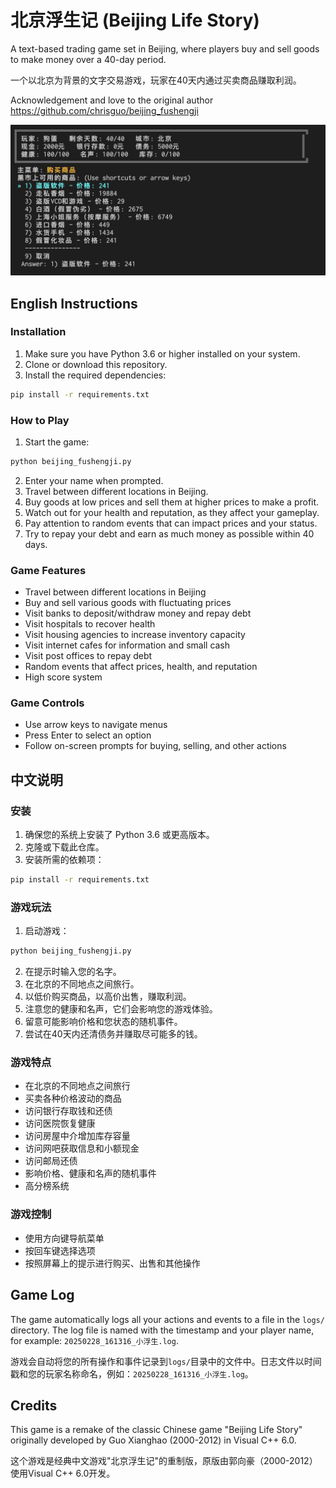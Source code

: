 # 北京浮生记 (Beijing Life Story)

A text-based trading game set in Beijing, where players buy and sell goods to make money over a 40-day period.

一个以北京为背景的文字交易游戏，玩家在40天内通过买卖商品赚取利润。

Acknowledgement and love to the original author <https://github.com/chrisguo/beijing_fushengji>

![Game screenshot](beijing_screenshot.png)

## English Instructions

### Installation

1. Make sure you have Python 3.6 or higher installed on your system.
2. Clone or download this repository.
3. Install the required dependencies:

```bash
pip install -r requirements.txt
```

### How to Play

1. Start the game:

```bash
python beijing_fushengji.py
```

2. Enter your name when prompted.
3. Travel between different locations in Beijing.
4. Buy goods at low prices and sell them at higher prices to make a profit.
5. Watch out for your health and reputation, as they affect your gameplay.
6. Pay attention to random events that can impact prices and your status.
7. Try to repay your debt and earn as much money as possible within 40 days.

### Game Features

- Travel between different locations in Beijing
- Buy and sell various goods with fluctuating prices
- Visit banks to deposit/withdraw money and repay debt
- Visit hospitals to recover health
- Visit housing agencies to increase inventory capacity
- Visit internet cafes for information and small cash
- Visit post offices to repay debt
- Random events that affect prices, health, and reputation
- High score system

### Game Controls

- Use arrow keys to navigate menus
- Press Enter to select an option
- Follow on-screen prompts for buying, selling, and other actions

## 中文说明

### 安装

1. 确保您的系统上安装了 Python 3.6 或更高版本。
2. 克隆或下载此仓库。
3. 安装所需的依赖项：

```bash
pip install -r requirements.txt
```

### 游戏玩法

1. 启动游戏：

```bash
python beijing_fushengji.py
```

2. 在提示时输入您的名字。
3. 在北京的不同地点之间旅行。
4. 以低价购买商品，以高价出售，赚取利润。
5. 注意您的健康和名声，它们会影响您的游戏体验。
6. 留意可能影响价格和您状态的随机事件。
7. 尝试在40天内还清债务并赚取尽可能多的钱。

### 游戏特点

- 在北京的不同地点之间旅行
- 买卖各种价格波动的商品
- 访问银行存取钱和还债
- 访问医院恢复健康
- 访问房屋中介增加库存容量
- 访问网吧获取信息和小额现金
- 访问邮局还债
- 影响价格、健康和名声的随机事件
- 高分榜系统

### 游戏控制

- 使用方向键导航菜单
- 按回车键选择选项
- 按照屏幕上的提示进行购买、出售和其他操作

## Game Log

The game automatically logs all your actions and events to a file in the `logs/` directory. The log file is named with the timestamp and your player name, for example: `20250228_161316_小浮生.log`.

游戏会自动将您的所有操作和事件记录到`logs/`目录中的文件中。日志文件以时间戳和您的玩家名称命名，例如：`20250228_161316_小浮生.log`。

## Credits

This game is a remake of the classic Chinese game "Beijing Life Story" originally developed by Guo Xianghao (2000-2012) in Visual C++ 6.0.

这个游戏是经典中文游戏"北京浮生记"的重制版，原版由郭向豪（2000-2012）使用Visual C++ 6.0开发。
